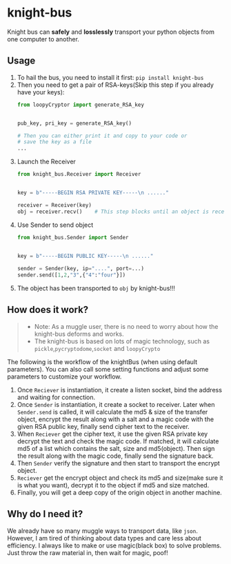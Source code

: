 # knight-bus

Knight bus can **safely** and **losslessly** transport your python objects from one computer to another. 

## Usage
1. To hail the bus, you need to install it first: `pip install knight-bus`
2. Then you need to get a pair of RSA-keys(Skip this step if you already have your keys):
    ```python
   from loopyCryptor import generate_RSA_key
   
   
   pub_key, pri_key = generate_RSA_key()
   
   # Then you can either print it and copy to your code or 
   # save the key as a file
   ...
    ```
3. Launch the Receiver
    ```python
   from knight_bus.Receiver import Receiver

   
   key = b"-----BEGIN RSA PRIVATE KEY-----\n ......"

   receiver = Receiver(key)
   obj = receiver.recv()    # This step blocks until an object is received.
    ```
4. Use Sender to send object
    ```python
   from knight_bus.Sender import Sender

   
   key = b"-----BEGIN PUBLIC KEY-----\n ......"
     
   sender = Sender(key, ip="....", port=...)
   sender.send([1,2,"3",{"4":"four"}])
    ```
5. The object has been transported to `obj` by knight-bus!!!

## How does it work?
> - Note: As a muggle user, there is no need to worry about how the knight-bus deforms and works.
> - The knight-bus is based on lots of magic technology, such as `pickle`,`pycryptodome`,`socket` and `loopyCrypto`

The following is the workflow of the knightBus (when using default parameters). You can also call some setting functions and adjust some parameters to customize your workflow.

1. Once `Reciever` is instantiation, it create a listen socket, bind the address and waiting for connection.
2. Once `Sender` is instantiation, it create a socket to receiver. Later when `Sender.send` is called, it will calculate the md5 & size of the transfer object, encrypt the result along with a salt and a magic code with the given RSA public key, finally send cipher text to the receiver.  
3. When `Reciever` get the cipher text, it use the given RSA private key decrypt the text and check the magic code. If matched, it will calculate md5 of a list which contains the salt, size and md5(object). Then sign the result along with the magic code, finally send the signature back. 
4. Then `Sender` verify the signature and then start to transport the encrypt object.
5. `Reciever` get the encrypt object and check its md5 and size(make sure it is what you want), decrypt it to the object if md5 and size matched.
6. Finally, you will get a deep copy of the origin object in another machine.

## Why do I need it?
We already have so many muggle ways to transport data, like `json`. However, I am tired of thinking about data types and care less about efficiency. I always like to make or use magic(black box) to solve problems. Just throw the raw material in, then wait for magic, poof!
